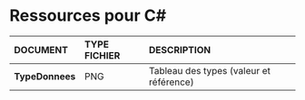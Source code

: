 # Ressources pour C#

|DOCUMENT|TYPE FICHIER|DESCRIPTION|
|:--|:--|:--|
|**TypeDonnees**|PNG|Tableau des types (valeur et référence)|
